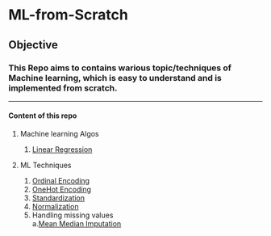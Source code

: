 # ML-from-Scratch


## Objective 
### This Repo aims to contains warious topic/techniques of Machine learning, which is easy to understand and is implemented from scratch.

------------------------------------------------------------------------------------------------------------
#### Content of this repo

1. Machine learning Algos
    1. [Linear Regression](https://github.com/Aditya-171/ML-from-Scratch/tree/main/Linear%20Regression)
    
2. ML Techniques
    1. [Ordinal Encoding](https://github.com/Aditya-171/ML-from-Scratch/tree/main/Various%20ML%20Techniques/Ordinal%20Encoding)
    2. [OneHot Encoding](https://github.com/Aditya-171/ML-from-Scratch/tree/main/Various%20ML%20Techniques/One-Hot%20Encoding)
    3. [Standardization](https://github.com/Aditya-171/ML-from-Scratch/tree/main/Various%20ML%20Techniques/Standardization)
    4. [Normalization](https://github.com/Aditya-171/ML-from-Scratch/tree/main/Various%20ML%20Techniques/Normalization)
    5. Handling missing values </br>
          a.[Mean Median Imputation](https://github.com/Aditya-171/ML-from-Scratch/tree/main/Various%20ML%20Techniques/Handling%20missing%20values/Mean_Median_Imputation)
   

